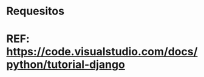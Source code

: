 # Requesitos













































# REF: https://code.visualstudio.com/docs/python/tutorial-django
